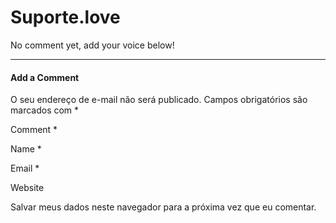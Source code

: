 # Suporte.love

No comment yet, add your voice below!

***

#### Add a Comment <a href="#reply-title" id="reply-title"></a>

O seu endereço de e-mail não será publicado. Campos obrigatórios são marcados com \*

Comment \*

Name \*

Email \*

Website

Salvar meus dados neste navegador para a próxima vez que eu comentar.
